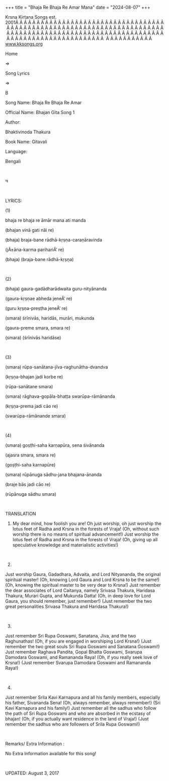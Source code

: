 +++ 
title = "Bhaja Re Bhaja Re Amar Mana"
date = "2024-08-07"
+++

Krsna Kirtana Songs est. 2001Â Â Â Â Â Â Â Â Â Â Â Â Â Â Â Â Â Â Â Â Â Â Â Â Â Â Â Â Â Â Â Â Â Â Â Â Â Â Â Â Â Â Â Â Â Â Â Â Â Â Â Â Â Â Â Â Â Â Â Â Â Â Â Â Â Â Â Â Â Â Â Â Â Â Â Â Â Â Â Â Â Â Â Â Â Â Â Â Â Â Â Â Â Â Â Â Â Â Â Â Â Â Â Â Â Â Â Â Â Â Â Â Â Â Â Â Â Â Â Â Â Â Â Â Â Â Â Â Â Â Â Â  Â Â Â Â Â Â Â Â Â Â Â  
www.kksongs.org








Home
 
⇒
 
Song Lyrics
 
⇒
 
B


Song
Name: Bhaja Re Bhaja Re Amar


Official
Name: Bhajan Gita Song 1


Author:

Bhaktivinoda
Thakura


Book
Name: 
Gitavali


Language:

Bengali


 








অ








 


LYRICS:


(1)


bhaja
re bhaja re āmār mana ati manda


(bhajan
vinā gati nāi re)


(bhaja)
braja-bane rādhā-kṛṣṇa-caraṇāravinda


(jÃ±āna-karma
parihariÂ’ re)


(bhaja)
(braja-bane rādhā-kṛṣṇa)


 


(2)


(bhaja)
gaura-gadādharādwaita guru-nityānanda


(gaura-kṛṣṇae
abheda jeneÂ’ re)


(guru
kṛṣṇa-preṣṭha jeneÂ’ re)


(smara)
śrīnivās, haridās, murāri, mukunda


(gaura-preme
smara, smara re)


(smara)
(śrīnivās haridāse)


 


(3)


(smara)
rūpa-sanātana-jīva-raghunātha-dvandva


(kṛṣṇa-bhajan
jadi korbe re)


(rūpa-sanātane
smara)


(smara)
rāghava-gopāla-bhaṭṭa swarūpa-rāmānanda


(kṛṣṇa-prema
jadi cāo re)


(swarūpa-rāmānande
smara)


 


(4)


(smara)
goṣṭhi-saha karṇapūra, sena śivānanda


(ajasra
smara, smara re)


(goṣṭhi-saha
karnapūre)


(smara)
rūpānuga sādhu-jana bhajana-ānanda


(braje
bās jadi cāo re)


(rūpānuga
sādhu smara)


 


TRANSLATION


1) My
dear mind, how foolish you are! Oh just worship, oh just worship the lotus feet
of Radha and Krsna in the forests of Vraja! (Oh, without such worship there is
no means of spiritual advancement!) Just worship the lotus feet of Radha and
Krsna in the forests of Vraja! (Oh, giving up all speculative knowledge and
materialistic activities!)


 


2)
Just worship Gaura, Gadadhara, Advaita, and Lord Nityananda, the original
spiritual master! (Oh, knowing Lord Gaura and Lord Krsna to be the same!) (Oh,
knowing the spiritual master to be very dear to Krsna!) Just remember the dear
associates of Lord Caitanya, namely Srivasa Thakura, Haridasa Thakura, Murari
Gupta, and Mukunda Datta! (Oh, in deep love for Lord Gaura, you should
remember, just remember!) (Just remember the two great personalities Srivasa
Thakura and Haridasa Thakura!)


 


3)
Just remember Sri Rupa Goswami, Sanatana, Jiva, and the two Raghunathas! (Oh,
if you are engaged in worshiping Lord Krsna!) (Just remember the two great
souls Sri Rupa Goswami and Sanatana Goswami!) Just remember Raghava Pandita,
Gopal Bhatta Goswami, Svarupa Damodara Goswami, and Ramananda Raya! (Oh, if you
really seek love of Krsna!) (Just remember Svarupa Damodara Goswami and
Ramananda Raya!)


 


4)
Just remember Srila Kavi Karnapura and all his family members, especially his
father, Sivananda Sena! (Oh, always remember, always remember!) (Sri Kavi
Karnapura and his family!) Just remember all the sadhus who follow the path of
Sri Rupa Goswami and who are absorbed in the ecstasy of bhajan! (Oh, if you
actually want residence in the land of Vraja!) (Just remember the sadhus who
are followers of Srila Rupa Goswami!)


 


Remarks/ Extra Information
: 


No
Extra Information available for this song!


 


UPDATED:
 August 3, 2017